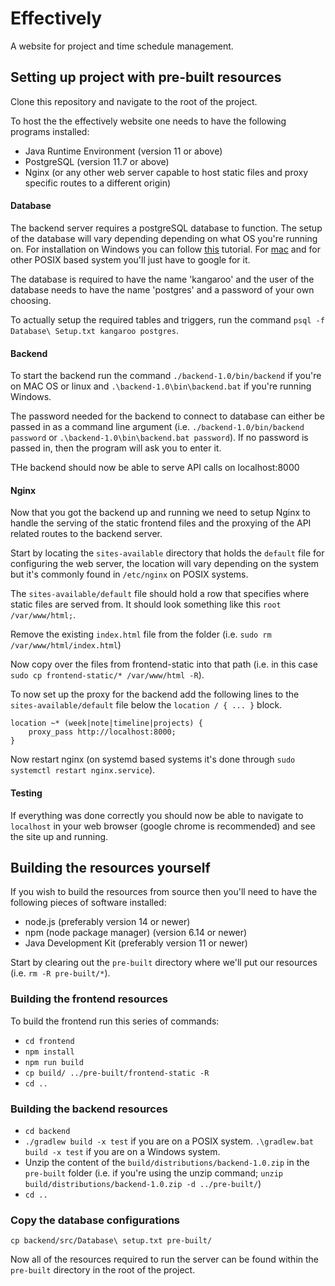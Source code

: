 # Effectively
A website for project and time schedule management.
## Setting up project with pre-built resources
Clone this repository and navigate to the root of the project.

To host the the effectively website one needs to have the following programs installed:
* Java Runtime Environment (version 11 or above)
* PostgreSQL (version 11.7 or above)
* Nginx (or any other web server capable to host static files and proxy specific routes to a different origin)

#### Database
The backend server requires a postgreSQL database to function.
The setup of the database will vary depending depending on what OS you're running on.
For installation on Windows you can follow [this](https://www.postgresqltutorial.com/install-postgresql) tutorial.
For [mac](https://www.postgresql.org/download/macosx/) and for other POSIX based system you'll just have to google for it.

The database is required to have the name 'kangaroo' and the user of the database needs to have the name 'postgres' and a password of your own choosing.

To actually setup the required tables and triggers, run the command `psql -f Database\ Setup.txt kangaroo postgres`.

#### Backend
To start the backend run the command `./backend-1.0/bin/backend` if you're on MAC OS or linux and `.\backend-1.0\bin\backend.bat` if you're running Windows. 

The password needed for the backend to connect to database can either be passed in as a command line argument (i.e. `./backend-1.0/bin/backend password` or `.\backend-1.0\bin\backend.bat password`). If no password is passed in, then the program will ask you to enter it.

THe backend should now be able to serve API calls on localhost:8000

#### Nginx
Now that you got the backend up and running we need to setup Nginx to handle the serving of the static frontend files and the proxying of the API related routes to the backend server.

Start by locating the `sites-available` directory that holds the `default` file for configuring the web server, the location will vary depending on the system but it's commonly found in `/etc/nginx` on POSIX systems.

The `sites-available/default` file should hold a row that specifies where static files are served from. It should look something like this `root /var/www/html;`. 

Remove the existing `index.html` file from the folder (i.e. `sudo rm /var/www/html/index.html`)

Now copy over the files from frontend-static into that path (i.e. in this case `sudo cp frontend-static/* /var/www/html -R`).

To now set up the proxy for the backend add the following lines to the `sites-available/default` file below the `location / { ... }` block.
```
location ~* (week|note|timeline|projects) {
    proxy_pass http://localhost:8000;
}
```
Now restart nginx (on systemd based systems it's done through `sudo systemctl restart nginx.service`).

#### Testing
If everything was done correctly you should now be able to navigate to `localhost` in your web browser (google chrome is recommended) and see the site up and running.

## Building the resources yourself
If you wish to build the resources from source then you'll need to have the following pieces of software installed:
* node.js (preferably version 14 or newer)
* npm (node package manager) (version 6.14 or newer)
* Java Development Kit (preferably version 11 or newer)

Start by clearing out the `pre-built` directory where we'll put our resources (i.e. `rm -R pre-built/*`).

### Building the frontend resources
To build the frontend run this series of commands:
* `cd frontend`
* `npm install`
* `npm run build`
* `cp build/ ../pre-built/frontend-static -R`
* `cd ..`

### Building the backend resources
* `cd backend`
* `./gradlew build -x test` if you are on a POSIX system.
`.\gradlew.bat build -x test` if you are on a Windows system.
* Unzip the content of the `build/distributions/backend-1.0.zip` in the `pre-built` folder (i.e. if you're using the unzip command; `unzip build/distributions/backend-1.0.zip -d ../pre-built/`)
* `cd ..`

### Copy the database configurations
`cp backend/src/Database\ setup.txt pre-built/`

Now all of the resources required to run the server can be found within the `pre-built` directory in the root of the project.
